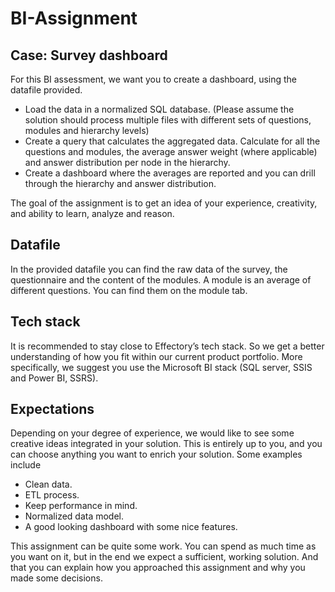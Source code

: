 # BI-Assignment

## Case: Survey dashboard

For this BI assessment, we want you to create a dashboard, using the datafile provided. 
- Load the data in a normalized SQL database. (Please assume the solution should process multiple files with different sets of questions, modules and hierarchy levels)
- Create a query that calculates the aggregated data. Calculate for all the questions and modules, the average answer weight (where applicable) and answer distribution per node in the hierarchy.
- Create a dashboard where the averages are reported and you can drill through the hierarchy and answer distribution.

The goal of the assignment is to get an idea of your experience, creativity, and ability to learn, analyze and reason.<BR>
  
## Datafile

In the provided datafile you can find the raw data of the survey, the questionnaire and the content of the modules. A module is an average of different questions. You can find them on the module tab.<BR>

## Tech stack

It is recommended to stay close to Effectory’s tech stack. So we get a better understanding of how you fit within our current product portfolio. More specifically, we suggest you use the Microsoft BI stack (SQL server, SSIS and Power BI, SSRS).<BR>

## Expectations
Depending on your degree of experience, we would like to see some creative ideas integrated in your solution. This is entirely up to you, and you can choose anything you want to enrich your solution. Some examples include
- Clean data.
- ETL process.
- Keep performance in mind.
- Normalized data model.
- A good looking dashboard with some nice features.

This assignment can be quite some work. You can spend as much time as you want on it, but in the end we expect a sufficient, working solution. And that you can explain how you approached this assignment and why you made some decisions.
